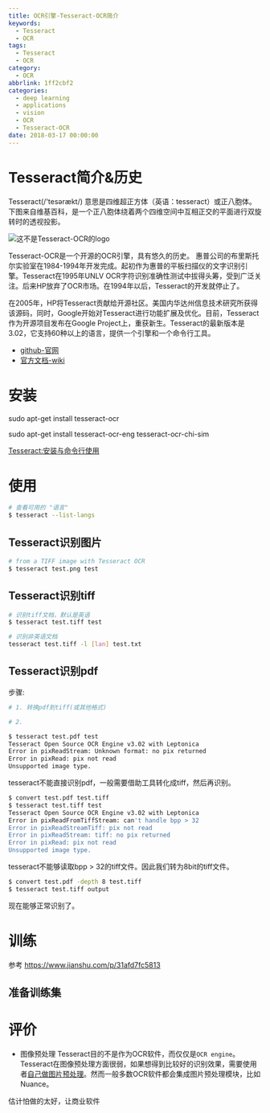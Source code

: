 ```yaml
---
title: OCR引擎-Tesseract-OCR简介
keywords:
  - Tesseract
  - OCR
tags:
  - Tesseract
  - OCR
category:
  - OCR
abbrlink: 1ff2cbf2
categories:
  - deep learning
  - applications
  - vision
  - OCR
  - Tesseract-OCR
date: 2018-03-17 00:00:00
---
```

# Tesseract简介&历史

Tesseract(/'tesərækt/) 意思是四维超正方体（英语：tesseract）或正八胞体。下图来自维基百科，是一个正八胞体绕着两个四维空间中互相正交的平面进行双旋转时的透视投影。

<img title="这不是Tesseract-OCR的logo" src="https://upload.wikimedia.org/wikipedia/commons/5/55/8-cell-simple.gif"></img>


Tesseract-OCR是一个开源的OCR引擎，具有悠久的历史。
惠普公司的布里斯托尔实验室在1984-1994年开发完成。起初作为惠普的平板扫描仪的文字识别引擎。Tesseract在1995年UNLV OCR字符识别准确性测试中拔得头筹，受到广泛关注。后来HP放弃了OCR市场。在1994年以后，Tesseract的开发就停止了。

在2005年，HP将Tesseract贡献给开源社区。美国内华达州信息技术研究所获得该源码，同时，Google开始对Tesseract进行功能扩展及优化。目前，Tesseract作为开源项目发布在Google Project上，重获新生。Tesseract的最新版本是3.02，它支持60种以上的语言，提供一个引擎和一个命令行工具。


- [github-官网](https://github.com/tesseract-ocr/tesseract)
- [官方文档-wiki](https://github.com/tesseract-ocr/tesseract/wiki)

# 安装

sudo apt-get install tesseract-ocr

sudo apt-get install tesseract-ocr-eng tesseract-ocr-chi-sim


[Tesseract:安装与命令行使用](http://www.zmonster.me/2015/04/17/tesseract-install-usage.html)



# 使用

```sh
# 查看可用的 "语言"
$ tesseract --list-langs
```

## Tesseract识别图片

```sh
# from a TIFF image with Tesseract OCR
$ tesseract test.png test
```

## Tesseract识别tiff
```sh
# 识别tiff文档，默认是英语
$ tesseract test.tiff test

# 识别非英语文档
tesseract test.tiff -l [lan] test.txt
```

## Tesseract识别pdf

步骤:
```sh
# 1. 转换pdf到tiff(或其他格式)

# 2.
```



```sh
$ tesseract test.pdf test
Tesseract Open Source OCR Engine v3.02 with Leptonica
Error in pixReadStream: Unknown format: no pix returned
Error in pixRead: pix not read
Unsupported image type.
```
tesseract不能直接识别pdf，一般需要借助工具转化成tiff，然后再识别。


```sh
$ convert test.pdf test.tiff
$ tesseract test.tiff test
Tesseract Open Source OCR Engine v3.02 with Leptonica
Error in pixReadFromTiffStream: can't handle bpp > 32
Error in pixReadStreamTiff: pix not read
Error in pixReadStream: tiff: no pix returned
Error in pixRead: pix not read
Unsupported image type.
```
tesseract不能够读取bpp > 32的tiff文件。因此我们转为8bit的tiff文件。

```sh
$ convert test.pdf -depth 8 test.tiff
$ tesseract test.tiff output

```
现在能够正常识别了。

# 训练

参考 https://www.jianshu.com/p/31afd7fc5813

## 准备训练集



# 评价

- 图像预处理
Tesseract目的不是作为OCR软件，而仅仅是`OCR engine`。Tesseract在图像预处理方面很弱，如果想得到比较好的识别效果，需要使用者[自己做图片预处理](https://github.com/tesseract-ocr/tesseract/wiki/ImproveQuality)。然而一般多数OCR软件都会集成图片预处理模块，比如Nuance。

估计怕做的太好，让商业软件










#

